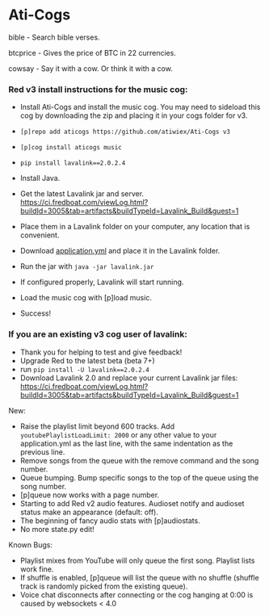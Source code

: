 # Ati-Cogs

bible - Search bible verses.

btcprice - Gives the price of BTC in 22 currencies.

cowsay - Say it with a cow. Or think it with a cow.



### Red v3 install instructions for the music cog:

- Install Ati-Cogs and install the music cog. You may need to sideload this cog by downloading the zip and placing it in your cogs folder for v3.

- `[p]repo add aticogs https://github.com/atiwiex/Ati-Cogs v3`
- `[p]cog install aticogs music`

- `pip install lavalink==2.0.2.4`

- Install Java.
- Get the latest Lavalink jar and server. https://ci.fredboat.com/viewLog.html?buildId=3005&tab=artifacts&buildTypeId=Lavalink_Build&guest=1
- Place them in a Lavalink folder on your computer, any location that is convenient.
- Download [application.yml](https://tinyurl.com/yddqwr6z) and place it in the Lavalink folder.
- Run the jar with `java -jar lavalink.jar`
- If configured properly, Lavalink will start running.

- Load the music cog with [p]load music.
- Success!


### If you are an existing v3 cog user of lavalink:

- Thank you for helping to test and give feedback!
- Upgrade Red to the latest beta (beta 7+)
- run `pip install -U lavalink==2.0.2.4`
- Download Lavalink 2.0 and replace your current Lavalink jar files: https://ci.fredboat.com/viewLog.html?buildId=3005&tab=artifacts&buildTypeId=Lavalink_Build&guest=1


New: 

- Raise the playlist limit beyond 600 tracks. Add `youtubePlaylistLoadLimit: 2000` or any other value to your application.yml as the last line, with the same indentation as the previous line.
- Remove songs from the queue with the remove command and the song number.
- Queue bumping. Bump specific songs to the top of the queue using the song number.
- [p]queue now works with a page number.
- Starting to add Red v2 audio features. Audioset notify and audioset status make an appearance (default: off).
- The beginning of fancy audio stats with [p]audiostats.
- No more state.py edit!


Known Bugs:

- Playlist mixes from YouTube will only queue the first song. Playlist lists work fine.
- If shuffle is enabled, [p]queue will list the queue with no shuffle (shuffle track is randomly picked from the existing queue).
- Voice chat disconnects after connecting or the cog hanging at 0:00 is caused by websockets < 4.0
